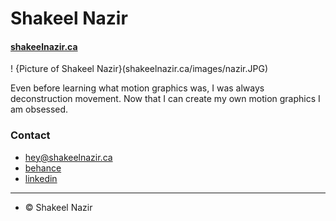 # Shakeel Nazir

#### [shakeelnazir.ca](shakeelnazir.ca)

! {Picture of Shakeel Nazir}(shakeelnazir.ca/images/nazir.JPG)

Even before learning what motion graphics was, I was always deconstruction movement. Now that I can create my own motion graphics I am obsessed.

### Contact
- [hey@shakeelnazir.ca](mailto:hey@shakeelnazir.ca)
- [behance](https://www.behance.net/shakeelnaz290c)
- [linkedin](https://www.linkedin.com/in/shakeel-nazir-255b1799)
---
- © Shakeel Nazir
